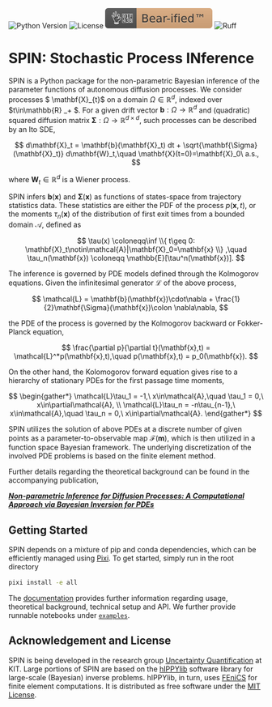 ![Python Version](https://img.shields.io/python/required-version-toml?tomlFilePath=https%3A%2F%2Fraw.githubusercontent.com%2FUQatKIT%2FSPIN%2Fmain%2Fpyproject.toml)
![License](https://img.shields.io/github/license/UQatKIT/SPIN)
![Beartype](https://github.com/beartype/beartype-assets/raw/main/badge/bear-ified.svg)
![Ruff](https://img.shields.io/endpoint?url=https://raw.githubusercontent.com/astral-sh/ruff/main/assets/badge/v2.json)

# SPIN: Stochastic Process INference

SPIN is a Python package for the non-parametric Bayesian inference of the parameter functions of autonomous diffusion processes. We consider processes $ \mathbf{X}_{t}$ on a domain $\Omega\in\mathbb{R}^d$, indexed over $t\in\mathbb{R} _+ $. For a given drift vector $\mathbf{b}: \Omega\to\mathbb{R}^d$ and (quadratic) squared diffusion matrix $\mathbf{\Sigma}:\Omega\to\mathbb{R}^{d\times d}$, such processes can be described by an Ito SDE,

$$
    d\mathbf{X}_t = \mathbf{b}(\mathbf{X}_t) dt + \sqrt{\mathbf{\Sigma}(\mathbf{X}_t)} d\mathbf{W}_t,\quad \mathbf{X}(t=0)=\mathbf{X}_0\ a.s.,
$$

where $\mathbf{W}_t\in\mathbb{R}^d$ is a Wiener process.

SPIN infers $\mathbf{b}(\mathbf{x})$ and $\mathbf{\Sigma}(\mathbf{x})$ as functions of states-space from trajectory statistics data. These statistics are either the PDF of the process $p(\mathbf{x},t)$, or the moments $\tau_n(\mathbf{x})$ of the distribution of first exit times from a bounded domain $\mathcal{A}$, defined as

$$
    \tau(x) \coloneqq\inf \\{ t\geq 0: \mathbf{X}_t\notin\mathcal{A}|\mathbf{X}_0=\mathbf{x} \\} ,\quad \tau_n(\mathbf{x}) \coloneqq \mathbb{E}[\tau^n(\mathbf{x})].
$$

The inference is governed by PDE models defined through the Kolmogorov equations. Given the infinitesimal generator $\mathcal{L}$ of the above process,

$$
    \mathcal{L} = \mathbf{b}(\mathbf{x})\cdot\nabla + \frac{1}{2}\mathbf{\Sigma}(\mathbf{x})\colon \nabla\nabla,
$$

the PDE of the process is governed by the Kolmogorov backward or Fokker-Planck equation,

$$
    \frac{\partial p}{\partial t}(\mathbf{x},t) = \mathcal{L}^*p(\mathbf{x},t),\quad p(\mathbf{x},t) = p_0(\mathbf{x}).
$$

On the other hand, the Kolomogorov forward equation gives rise to a hierarchy of stationary PDEs for the first passage time moments,

$$
\begin{gather*}
    \mathcal{L}\tau_1 = -1,\ x\in\mathcal{A},\quad \tau_1 = 0,\ x\in\partial\mathcal{A}, \\
    \mathcal{L}\tau_n = -n\tau_{n-1},\ x\in\mathcal{A},\quad \tau_n = 0,\ x\in\partial\mathcal{A}.
\end{gather*}
$$

SPIN utilizes the solution of above PDEs at a discrete number of given points as a parameter-to-observable map $\mathcal{F}(\mathbf{m})$, which is then utilized in a function space Bayesian framework. The underlying discretization of the involved PDE problems is based on the finite element method.

Further details regarding the theoretical background can be found in the accompanying publication,

***[Non-parametric Inference for Diffusion Processes:
A Computational Approach via Bayesian Inversion
for PDEs](https://arxiv.org/abs/2411.02324)***

## Getting Started

SPIN depends on a mixture of pip and conda dependencies, which can be efficiently managed using [Pixi](https://pixi.sh/latest/). To get started, simply run in the root directory

```bash
pixi install -e all
```

The [documentation](https://uqatkit.github.io/SPIN/) provides further information regarding usage, theoretical background, technical setup and API. We further provide runnable notebooks under [`examples`](https://github.com/UQatKIT/SPIN/tree/main/examples).

## Acknowledgement and License

SPIN is being developed in the research group [Uncertainty Quantification](https://www.scc.kit.edu/forschung/uq.php) at KIT.
Large portions of SPIN are based on the [hIPPYlib](https://dl.acm.org/doi/10.1145/3428447) software library for large-scale (Bayesian) inverse problems. hIPPYlib, in turn, uses [FEniCS](https://fenicsproject.org/) for finite element computations.
It is distributed as free software under the [MIT License](https://choosealicense.com/licenses/mit/).